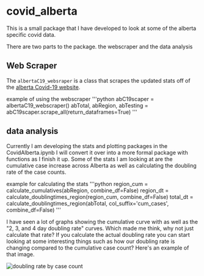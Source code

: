 # covid_alberta
This is a small package that I have developed to look at some of the alberta specific covid data.

There are two parts to the package. the webscraper and the data analysis

## Web Scraper

The `albertaC19_websraper` is a class that scrapes the updated stats off of the [alberta Covid-19 website](https://covid19stats.alberta.ca/).

example of using the webscraper
'''python
abC19scaper = albertaC19_webscraper()
abTotal, abRegion, abTesting = abC19scaper.scrape_all(return_dataframes=True)
'''

## data analysis

Currently I am developing the stats and plotting packages in the CovidAlberta.ipynb
I will convert it over into a more formal package with functions as I finish it up. Some of the stats I am looking at are the cumulative case increase across Alberta as well as calculating the doubling rate of the case counts. 

example for calculating the stats
'''python
region_cum = calculate_cumulatives(abRegion, combine_df=False)
region_dt = calculate_doublingtimes_region(region_cum, combine_df=False)
total_dt = calculate_doublingtimes_region(abTotal, col_suffix='cum_cases', combine_df=False)
'''

I have seen a lot of graphs showing the cumulative curve with as well as the "2, 3, and 4 day doubling rate" curves. Which made me think, why not just calculate that rate? If you calculate the actual doubling rate you can start looking at some interesting things such as how our doubling rate is changing compared to the cumulative case count? Here's an example of that image.

![doubling rate by case count](https://github.com/tyleracorn/covid_alberta/raw/master/images/AlbertaDTimeIncrease_byCaseCount.png' "Doubling Rate by Case Count")
